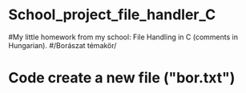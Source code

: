 # School_project_file_handler_C

#My little homework from my school: File Handling in C (comments in Hungarian).
#/Borászat témakör/

# Code create a new file ("bor.txt")
